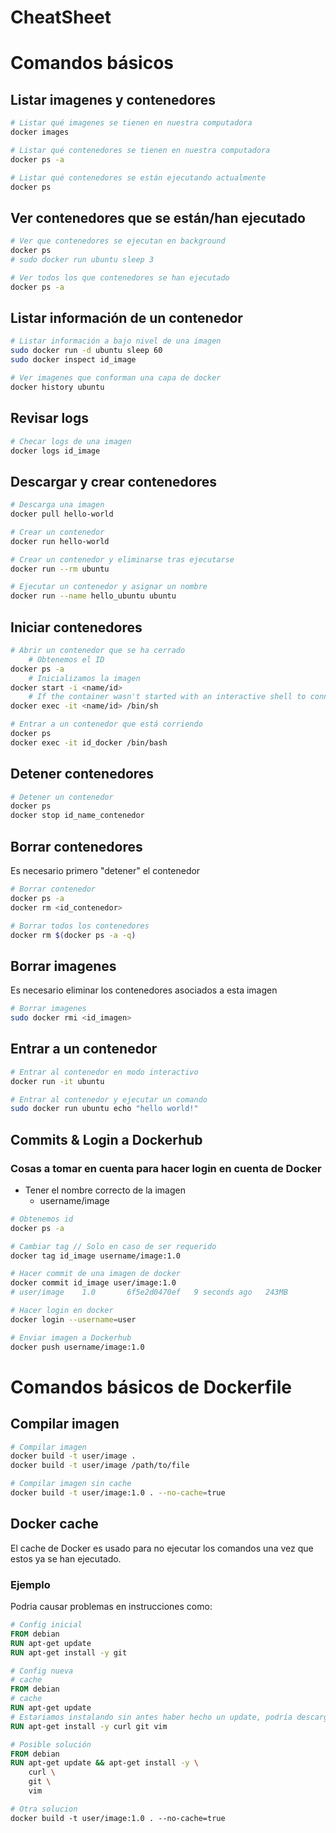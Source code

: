 # CheatSheet

# Comandos básicos

## Listar imagenes y contenedores
~~~bash
# Listar qué imagenes se tienen en nuestra computadora
docker images

# Listar qué contenedores se tienen en nuestra computadora
docker ps -a

# Listar qué contenedores se están ejecutando actualmente
docker ps
~~~

## Ver contenedores que se están/han ejecutado

~~~bash
# Ver que contenedores se ejecutan en background
docker ps
# sudo docker run ubuntu sleep 3

# Ver todos los que contenedores se han ejecutado
docker ps -a
~~~

## Listar información de un contenedor

~~~bash
# Listar información a bajo nivel de una imagen
sudo docker run -d ubuntu sleep 60
sudo docker inspect id_image

# Ver imagenes que conforman una capa de docker
docker history ubuntu
~~~

## Revisar logs
~~~bash
# Checar logs de una imagen
docker logs id_image
~~~

## Descargar y crear contenedores
~~~bash
# Descarga una imagen
docker pull hello-world

# Crear un contenedor
docker run hello-world

# Crear un contenedor y eliminarse tras ejecutarse
docker run --rm ubuntu

# Ejecutar un contenedor y asignar un nombre
docker run --name hello_ubuntu ubuntu 
~~~

## Iniciar contenedores
~~~bash
# Abrir un contenedor que se ha cerrado
    # Obtenemos el ID
docker ps -a
    # Inicializamos la imagen
docker start -i <name/id>
    # If the container wasn't started with an interactive shell to connect to, you need to do this to run a shell:
docker exec -it <name/id> /bin/sh

# Entrar a un contenedor que está corriendo
docker ps
docker exec -it id_docker /bin/bash
~~~

## Detener contenedores
~~~bash
# Detener un contenedor
docker ps
docker stop id_name_contenedor 
~~~

## Borrar contenedores
Es necesario primero "detener" el contenedor
~~~bash
# Borrar contenedor
docker ps -a
docker rm <id_contenedor>

# Borrar todos los contenedores
docker rm $(docker ps -a -q)
~~~

## Borrar imagenes
Es necesario eliminar los contenedores asociados a esta imagen
~~~bash
# Borrar imagenes
sudo docker rmi <id_imagen>
~~~

## Entrar a un contenedor
~~~bash
# Entrar al contenedor en modo interactivo
docker run -it ubuntu

# Entrar al contenedor y ejecutar un comando
sudo docker run ubuntu echo "hello world!"
~~~

## Commits & Login a Dockerhub

### Cosas a tomar en cuenta para hacer login en cuenta de Docker
+  Tener el nombre correcto de la imagen
    + username/image

~~~bash
# Obtenemos id
docker ps -a

# Cambiar tag // Solo en caso de ser requerido
docker tag id_image username/image:1.0

# Hacer commit de una imagen de docker
docker commit id_image user/image:1.0
# user/image    1.0       6f5e2d0470ef   9 seconds ago   243MB

# Hacer login en docker
docker login --username=user

# Enviar imagen a Dockerhub
docker push username/image:1.0
~~~


# Comandos básicos de Dockerfile
## Compilar imagen
~~~bash
# Compilar imagen
docker build -t user/image .
docker build -t user/image /path/to/file

# Compilar imagen sin cache
docker build -t user/image:1.0 . --no-cache=true
~~~

## Docker cache
El cache de Docker es usado para no ejecutar los comandos una vez que estos ya se han ejecutado.

### Ejemplo
Podria causar problemas en instrucciones como:
~~~Dockerfile
# Config inicial
FROM debian
RUN apt-get update
RUN apt-get install -y git

# Config nueva
# cache
FROM debian
# cache
RUN apt-get update
# Estariamos instalando sin antes haber hecho un update, podría descargarse un paquete viejo
RUN apt-get install -y curl git vim

# Posible solución
FROM debian
RUN apt-get update && apt-get install -y \
    curl \
    git \
    vim

# Otra solucion
docker build -t user/image:1.0 . --no-cache=true
~~~
